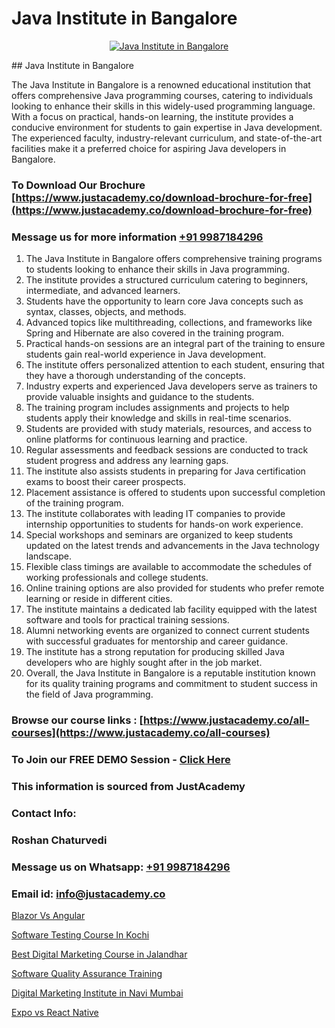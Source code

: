 # Java Institute in Bangalore

<p align="center">
  <a href="https://justacademy.co/course-detail/core-java-training">
    <img src="https://justacademy.co/storage2/course_image/1677245426_course_image.webp" alt="Java Institute in Bangalore">
  </a>
</p>
## Java Institute in Bangalore

The Java Institute in Bangalore is a renowned educational institution that offers comprehensive Java programming courses, catering to individuals looking to enhance their skills in this widely-used programming language. With a focus on practical, hands-on learning, the institute provides a conducive environment for students to gain expertise in Java development. The experienced faculty, industry-relevant curriculum, and state-of-the-art facilities make it a preferred choice for aspiring Java developers in Bangalore.
### To Download Our Brochure [https://www.justacademy.co/download-brochure-for-free](https://www.justacademy.co/download-brochure-for-free)
### Message us for more information [+91 9987184296](https://api.whatsapp.com/send?phone=919987184296)
1) The Java Institute in Bangalore offers comprehensive training programs to students looking to enhance their skills in Java programming.
2) The institute provides a structured curriculum catering to beginners, intermediate, and advanced learners.
3) Students have the opportunity to learn core Java concepts such as syntax, classes, objects, and methods.
4) Advanced topics like multithreading, collections, and frameworks like Spring and Hibernate are also covered in the training program.
5) Practical hands-on sessions are an integral part of the training to ensure students gain real-world experience in Java development.
6) The institute offers personalized attention to each student, ensuring that they have a thorough understanding of the concepts.
7) Industry experts and experienced Java developers serve as trainers to provide valuable insights and guidance to the students.
8) The training program includes assignments and projects to help students apply their knowledge and skills in real-time scenarios.
9) Students are provided with study materials, resources, and access to online platforms for continuous learning and practice.
10) Regular assessments and feedback sessions are conducted to track student progress and address any learning gaps.
11) The institute also assists students in preparing for Java certification exams to boost their career prospects.
12) Placement assistance is offered to students upon successful completion of the training program.
13) The institute collaborates with leading IT companies to provide internship opportunities to students for hands-on work experience.
14) Special workshops and seminars are organized to keep students updated on the latest trends and advancements in the Java technology landscape.
15) Flexible class timings are available to accommodate the schedules of working professionals and college students.
16) Online training options are also provided for students who prefer remote learning or reside in different cities.
17) The institute maintains a dedicated lab facility equipped with the latest software and tools for practical training sessions.
18) Alumni networking events are organized to connect current students with successful graduates for mentorship and career guidance.
19) The institute has a strong reputation for producing skilled Java developers who are highly sought after in the job market.
20) Overall, the Java Institute in Bangalore is a reputable institution known for its quality training programs and commitment to student success in the field of Java programming.

### Browse our course links : [https://www.justacademy.co/all-courses](https://www.justacademy.co/all-courses) 
### To Join our FREE DEMO Session - [Click Here](https://www.justacademy.co/register-for-course-demo)


### This information is sourced from JustAcademy
### Contact Info:
### Roshan Chaturvedi
### Message us on Whatsapp: [+91 9987184296](https://api.whatsapp.com/send?phone=919987184296)
### Email id: [info@justacademy.co](mailto:info@justacademy.co)
                
[Blazor Vs Angular](https://www.linkedin.com/pulse/blazor-vs-angular-justacademy-brisbane-jdpae?trackingId=U2s%2F%2F6o%2BupQqM5Eh2ZG96g%3D%3D&lipi=urn%3Ali%3Apage%3Ad_flagship3_company_admin%3Bg2rksucGRY2lUjxOm9ICQw%3D%3D)

[Software Testing Course In Kochi](https://www.linkedin.com/pulse/software-testing-course-kochi-justacademy-thane-fymfc?trackingId=VsG3O%2BM3FMkz9rhJgWhLTA%3D%3D&lipi=urn%3Ali%3Apage%3Ad_flagship3_company_admin%3BWw%2F%2F%2Fw1%2FSRCju0LBZ%2BbokA%3D%3D)

[Best Digital Marketing Course in Jalandhar](https://medium.com/@akanshapatil/best-digital-marketing-course-in-jalandhar-075d2deb965c)

[Software Quality Assurance Training](https://medium.com/@namusn/software-quality-assurance-training-422ab01ffbdf)

[Digital Marketing Institute in Navi Mumbai](https://justacademyin.github.io/justacademy/digital-marketing-institute-in-navi-mumbai)

[Expo vs React Native](https://justacademyin.github.io/justacademy/expo-vs-react-native)

